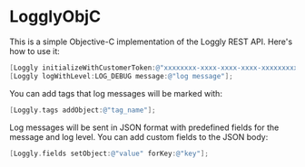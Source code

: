 LogglyObjC
==========

This is a simple Objective-C implementation of the Loggly REST API. Here's how to use it:

```objective-c
[Loggly initializeWithCustomerToken:@"xxxxxxxx-xxxx-xxxx-xxxx-xxxxxxxxxxxx"];
[Loggly logWithLevel:LOG_DEBUG message:@"log message"];
```

You can add tags that log messages will be marked with:

```objective-c
[Loggly.tags addObject:@"tag_name"];
```

Log messages will be sent in JSON format with predefined fields for the message and log level. You can add custom fields to the JSON body:

```objective-c
[Loggly.fields setObject:@"value" forKey:@"key"];
```
